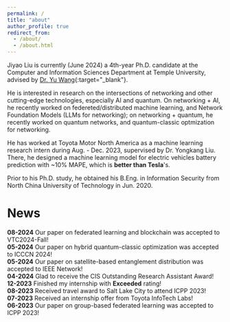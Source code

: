 ```yaml
---
permalink: /
title: "about"
author_profile: true
redirect_from: 
  - /about/
  - /about.html
---
```


Jiyao Liu is currently (June 2024) a 4th-year Ph.D. candidate at the Computer and Information Sciences Department at Temple University, advised by [Dr. Yu Wang](https://cis.temple.edu/~yu/){:target="_blank"}.  

He is interested in research on the intersections of networking and other cutting-edge technologies, especially AI and quantum. On networking + AI, he recently worked on federeted/distributed machine learning, and Network Foundation Models (LLMs for networking); on networking + quantum, he recently worked on quantum networks, and quantum-classic optmization for networking.  

He has worked at Toyota Motor North America as a machine learning research intern during Aug. - Dec. 2023, supervised by Dr. Yongkang Liu. There, he designed a machine learning model for electric vehicles battery prediction with ~10% MAPE, which is **better than Tesla**'s.  

Prior to his Ph.D. study, he obtained his B.Eng. in Information Security from North China University of Technology in Jun. 2020.  


# News  
**08-2024**  Our paper on federated learning and blockchain was accepted to VTC2024-Fall!  
**05-2024**  Our paper on hybrid quantum-classic optimization was accepted to ICCCN 2024!  
**05-2024**  Our paper on satellite-based entanglement distribution was accepted to IEEE Network!  
**04-2024**  Glad to receive the CIS Outstanding Research Assistant Award!  
**12-2023**  Finished my internship with **Exceeded** rating!  
**08-2023**  Received travel award to Salt Lake City to attend ICPP 2023!  
**07-2023**  Received an internship offer from Toyota InfoTech Labs!  
**06-2023**  Our paper on group-based federated learning was accepted to ICPP 2023!  

